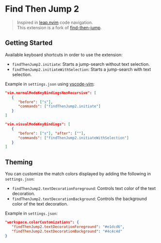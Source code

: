# Find Then Jump 2

> Inspired in [leap.nvim](https://github.com/ggandor/leap.nvim) code navigation. <br>
This extension is a fork of [find-then-jump](https://github.com/tranhl/find-then-jump).

## Getting Started

Available keyboard shortcuts in order to use the extension: 

- `findThenJump2.initiate`: Starts a jump-search without text selection.
- `findThenJump2.initiateWithSelection`: Starts a jump-search with text selection.

Example in `settings.json` using [vscode-vim](https://github.com/VSCodeVim/Vim/):
```json
"vim.normalModeKeyBindingsNonRecursive": [
   {
      "before": ["s"], 
      "commands": ["findThenJump2.initiate"]
   }
]

"vim.visualModeKeyBindings": [
   {
      "before": ["s"], "after": [""], 
      "commands": ["findThenJump2.initiateWithSelection"]
   }
]
```

## Theming

You can customize the match colors displayed by adding the following in `settings.json`:

- `findThenJump2.textDecorationForeground`: Controls text color of the text decoration.
- `findThenJump2.textDecorationBackground`: Controls the background color of the text decoration.

Example in `settings.json`:

```json
"workspace.colorCustomizations": {
   "findThenJump2.textDecorationForeground": "#e1dcd6",
   "findThenJump2.textDecorationBackground": "#4c4c4d"
}
```
